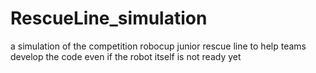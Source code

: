 # RescueLine_simulation
a simulation of the competition robocup junior rescue line to help teams develop the code even if the robot itself is not ready yet
